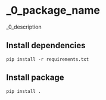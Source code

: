 _0_package_name
===============
_0_description

## Install dependencies

    pip install -r requirements.txt

## Install package

    pip install .
